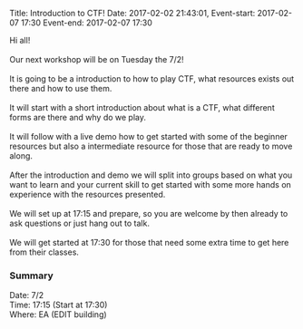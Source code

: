 Title: Introduction to CTF!
Date: 2017-02-02 21:43:01,
Event-start: 2017-02-07 17:30
Event-end: 2017-02-07 17:30

Hi all!
<br /><br />
Our next workshop will be on Tuesday the 7/2!
<br /><br />
It is going to be a introduction to how to play CTF, what resources exists out there and how to use them.
<br /><br />
It will start with a short introduction about what is a CTF, what different forms are there and why do we play.
<br /><br />
It will follow with a live demo how to get started with some of the beginner resources but also a intermediate resource for those that are ready to move along.
<br /><br />
After the introduction and demo we will split into groups based on what you want to learn and your current skill to get started with some more hands on experience with the resources presented.
<br /><br />
We will set up at 17:15 and prepare, so you are welcome by then already to ask questions or just hang out to talk.
<br /><br />
We will get started at 17:30 for those that need some extra time to get here from their classes.
<br />
### Summary
Date: 7/2  
Time: 17:15 (Start at 17:30)  
Where: EA (EDIT building)  